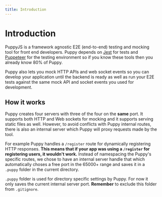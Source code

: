 ```yaml
---
title: Introduction
---
```


# Introduction

PuppyJS is a framework agnostic E2E (end-to-end) testing and mocking tool for front end developers.
Puppy depends on [Jest](http://jestjs.io/) for tests and [Puppeteer](https://github.com/GoogleChrome/puppeteer) 
for the testing environment so if you know these tools then you already know 80% of Puppy.

Puppy also lets you mock HTTP APIs and web socket events so you can 
develop your application until the backend is ready as well as
run your E2E tests against the same mock API and socket events you used for development.  

## How it works

Puppy creates four servers with three of the four on the **same** port. It supports both HTTP and Web sockets for mocking and it supports serving static files as well. 
However, to avoid conflicts with Puppy internal routes, there is also an internal server which Puppy will proxy requests made by the tool. 

For example Puppy handles a `/register` route  for dynamically registering HTTP responses. **This means that if your app
was using a `/register` for registering users, it wouldn't work.** Instead of namespacing the Puppy's specific routes, 
we chose to have an internal server handle that which automatically choses a free port in the 65000+ range and saves it in a `.puppy` folder in the current directory.

`.puppy` folder is used for directory specific settings by Puppy. For now it only saves the current internal server port. **Remember** to exclude this folder from `.gitignore`.